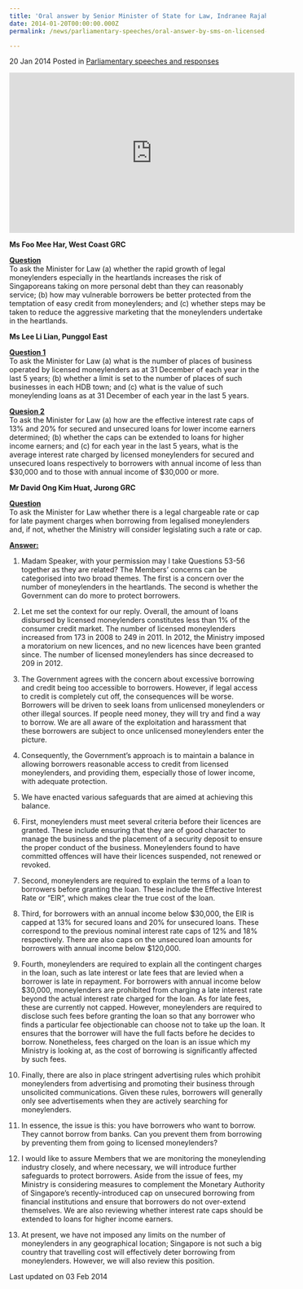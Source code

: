 ```yaml
---
title: 'Oral answer by Senior Minister of State for Law, Indranee Rajah, to Parliamentary Questions on licensed moneylenders'
date: 2014-01-20T00:00:00.000Z
permalink: /news/parliamentary-speeches/oral-answer-by-sms-on-licensed-moneylenders/

---
```




20 Jan 2014 Posted in [Parliamentary speeches and responses](/news/parliamentary-speeches)

<div class="bp-youtube"><iframe title="video: answers to question on moneylenders" width="560" height="315" src="https://www.youtube.com/embed/ywc9AQJGz90" frameborder="0" allow="accelerometer; autoplay; encrypted-media; gyroscope; picture-in-picture" allowfullscreen></iframe></div>


**Ms Foo Mee Har, West Coast GRC**

**<u>Question</u>**  
To ask the Minister for Law (a) whether the rapid growth of legal moneylenders especially in the heartlands increases the risk of Singaporeans taking on more personal debt than they can reasonably service; (b) how may vulnerable borrowers be better protected from the temptation of easy credit from moneylenders; and (c) whether steps may be taken to reduce the aggressive marketing that the moneylenders undertake in the heartlands.


**Ms Lee Li Lian, Punggol East**

**<u>Question 1</u>**  
To ask the Minister for Law (a) what is the number of places of business operated by licensed moneylenders as at 31 December of each year in the last 5 years; (b) whether a limit is set to the number of places of such businesses in each HDB town; and (c) what is the value of such moneylending loans as at 31 December of each year in the last 5 years.



**<u>Quesion 2</u>**  
To ask the Minister for Law (a) how are the effective interest rate caps of 13% and 20% for secured and unsecured loans for lower income earners determined; (b) whether the caps can be extended to loans for higher income earners; and (c) for each year in the last 5 years, what is the average interest rate charged by licensed moneylenders for secured and unsecured loans respectively to borrowers with annual income of less than $30,000 and to those with annual income of $30,000 or more.

**Mr David Ong Kim Huat, Jurong GRC**

**<u>Question</u>**  
To ask the Minister for Law whether there is a legal chargeable rate or cap for late payment charges when borrowing from legalised moneylenders and, if not, whether the Ministry will consider legislating such a rate or cap.



**<u>Answer:</u>**  
1. Madam Speaker, with your permission may I take Questions 53-56 together as they are related? The Members’ concerns can be categorised into two broad themes. The first is a concern over the number of moneylenders in the heartlands. The second is whether the Government can do more to protect borrowers.

2. Let me set the context for our reply. Overall, the amount of loans disbursed by licensed moneylenders constitutes less than 1% of the consumer credit market. The number of licensed moneylenders increased from 173 in 2008 to 249 in 2011. In 2012, the Ministry imposed a moratorium on new licences, and no new licences have been granted since. The number of licensed moneylenders has since decreased to 209 in 2012.

3. The Government agrees with the concern about excessive borrowing and credit being too accessible to borrowers. However, if legal access to credit is completely cut off, the consequences will be worse. Borrowers will be driven to seek loans from unlicensed moneylenders or other illegal sources. If people need money, they will try and find a way to borrow. We are all aware of the exploitation and harassment that these borrowers are subject to once unlicensed moneylenders enter the picture.

4. Consequently, the Government’s approach is to maintain a balance in allowing borrowers reasonable access to credit from licensed moneylenders, and providing them, especially those of lower income, with adequate protection.

5. We have enacted various safeguards that are aimed at achieving this balance.

6. First, moneylenders must meet several criteria before their licences are granted. These include ensuring that they are of good character to manage the business and the placement of a security deposit to ensure the proper conduct of the business. Moneylenders found to have committed offences will have their licences suspended, not renewed or revoked.

7. Second, moneylenders are required to explain the terms of a loan to borrowers before granting the loan. These include the Effective Interest Rate or “EIR”, which makes clear the true cost of the loan. 

8. Third, for borrowers with an annual income below $30,000, the EIR is capped at 13% for secured loans and 20% for unsecured loans. These correspond to the previous nominal interest rate caps of 12% and 18% respectively. There are also caps on the unsecured loan amounts for borrowers with annual income below $120,000.

9. Fourth, moneylenders are required to explain all the contingent charges in the loan, such as late interest or late fees that are levied when a borrower is late in repayment. For borrowers with annual income below $30,000, moneylenders are prohibited from charging a late interest rate beyond the actual interest rate charged for the loan. As for late fees, these are currently not capped. However, moneylenders are required to disclose such fees before granting the loan so that any borrower who finds a particular fee objectionable can choose not to take up the loan. It ensures that the borrower will have the full facts before he decides to borrow.  Nonetheless, fees charged on the loan is an issue which my Ministry is looking at, as the cost of borrowing is significantly affected by such fees.

10. Finally, there are also in place stringent advertising rules which prohibit moneylenders from advertising and promoting their business through unsolicited communications. Given these rules, borrowers will generally only see advertisements when they are actively searching for moneylenders.

11. In essence, the issue is this: you have borrowers who want to borrow. They cannot borrow from banks. Can you prevent them from borrowing by preventing them from going to licensed moneylenders?

12. I would like to assure Members that we are monitoring the moneylending industry closely, and where necessary, we will introduce further safeguards to protect borrowers. Aside from the issue of fees, my Ministry is considering measures to complement the Monetary Authority of Singapore’s recently-introduced cap on unsecured borrowing from financial institutions and ensure that borrowers do not over-extend themselves. We are also reviewing whether interest rate caps should be extended to loans for higher income earners.

13. At present, we have not imposed any limits on the number of moneylenders in any geographical location; Singapore is not such a big country that travelling cost will effectively deter borrowing from moneylenders. However, we will also review this position.

<p class="right-side-updated">Last updated on 03 Feb 2014 </p>

